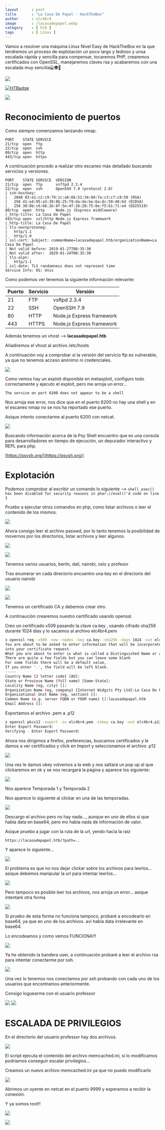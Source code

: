 ```yaml
---
layout      : post
title       : "La Casa De Papel - HackTheBox"
author      : elc4br4
image       : /lacasadepapel.webp
category    : [ htb ]
tags        : [ Linux ]
---
```


Vamos a resolver una máquina Linux Nivel Easy de HackTheBox en la que tendremos un proceso de explotación un poco largo y tedioso y unsa escalada rápida y sencilla para compensar, tocaremos PHP, crearemos certificados con OpenSSL, manejaremos claves rsa y acabaremos con una escalada muy sencilla💻👽👾

![](/assets/images/HTB/LaCasaDePapel-Hackthebox/rating-lacasadepapel.png)

[![HTBadge](https://www.hackthebox.eu/badge/image/533771)](https://www.hackthebox.com/home/users/profile/533771)

![](/assets/images/HTB/LaCasaDePapel-Hackthebox/al-lio.gif)


# Reconocimiento de puertos

Como siempre comenzamos lanzando nmap.

```nmap
PORT    STATE SERVICE
21/tcp  open  ftp
22/tcp  open  ssh
80/tcp  open  http
443/tcp open  https
```

A continuación procedo a realizar otro escaneo más detallado buscando servicios y versiones.

```nmap
PORT    STATE SERVICE  VERSION
21/tcp  open  ftp      vsftpd 2.3.4
22/tcp  open  ssh      OpenSSH 7.9 (protocol 2.0)
| ssh-hostkey: 
|   2048 03:e1:c2:c9:79:1c:a6:6b:51:34:8d:7a:c3:c7:c8:50 (RSA)
|   256 41:e4:95:a3:39:0b:25:f9:da:de:be:6a:dc:59:48:6d (ECDSA)
|_  256 30:0b:c6:66:2b:8f:5e:4f:26:28:75:0e:f5:b1:71:e4 (ED25519)
80/tcp  open  http     Node.js (Express middleware)
|_http-title: La Casa De Papel
443/tcp open  ssl/http Node.js Express framework
|_http-title: La Casa De Papel
| tls-nextprotoneg: 
|   http/1.1
|_  http/1.0
| ssl-cert: Subject: commonName=lacasadepapel.htb/organizationName=La Casa De Papel
| Not valid before: 2019-01-27T08:35:30
|_Not valid after:  2029-01-24T08:35:30
| tls-alpn: 
|_  http/1.1
|_ssl-date: TLS randomness does not represent time
Service Info: OS: Unix
```

Como podemos ver tenemos la siguiente información relevante:

| Puerto | Servicio | Versión |
| ------ | -------- | ------- |
| 21     | FTP      | vsftpd 2.3.4 | 
| 22     | SSH      | OpenSSH 7.9 |
| 80     | HTTP     | Node.js Express framework |
| 443    | HTTPS    | Node.js Express framework |


Además tenemos un vhost --> **lacasadepapel.htb**


Añadiremos el vhost al archivo /etc/hosts

A continuación voy a comprobar si la versión del servicio ftp es vulnerable, ya que no tenemos acceso anónimo ni credenciales.


![](/assets/images/HTB/LaCasaDePapel-Hackthebox/searchsploit.png)


Como vemos hay un exploit disponible en metasploit, configuro todo correctamente y ejecuto el exploit, pero me arroja un error...

`The service on port 6200 does not appear to be a shell`

Nos arroja ese error, nos dice que en el puerto 6200 no hay una shell y en el escaneo nmap no se nos ha reportado ese puerto.

Asique intento conectarme al puerto 6200 con netcat.

![](/assets/images/HTB/LaCasaDePapel-Hackthebox/shellpsy.png)


Buscando información acerca de la Psy Shell encuentro que es una consola para desarrolladores en tiempo de ejecución, un depurador interactivo y REPL para php.

[https://psysh.org/](https://psysh.org/)

# Explotación

Podemos comprobar al escribir un comando lo siguiente --> `shell_exec() has been disabled for security reasons in phar://eval()'d code on line 1`

Pruebo a ejecutar otros comandos en php, como listar archivos o leer el contenido de los mismos.

![](/assets/images/HTB/LaCasaDePapel-Hackthebox/shellpsy2.png)


Ahora consigo leer el archivo passwd, por lo tanto tenemos la posibilidad de movernos por los directorios, listar archivos y leer algunos.

![](/assets/images/HTB/LaCasaDePapel-Hackthebox/shellpsy3.png)


![](/assets/images/HTB/LaCasaDePapel-Hackthebox/shellpsy4.png)


Tenemos varios usuarios, berlin, dali, nairobi, oslo y profesor

Tras enumerar en cada directorio encuentro una key en el directorio del usuario nairobi


![](/assets/images/HTB/LaCasaDePapel-Hackthebox/shellpsy5.png)


![](/assets/images/HTB/LaCasaDePapel-Hackthebox/shellpsy6.png)


Tenemos un certificado CA y debemos crear otro.

A continaución crearemos nuestro certificado usando openssl.

Creo un certificado x509 pasando la clave ca.key , usando cifrado sha256 durante 1024 días y lo sacamos al archivo elc4br4.pem 

```bash
❯ openssl req -x509 -new -nodes -key ca.key -sha256 -days 1024 -out elc4br4.pem
You are about to be asked to enter information that will be incorporated
into your certificate request.
What you are about to enter is what is called a Distinguished Name or a DN.
There are quite a few fields but you can leave some blank
For some fields there will be a default value,
If you enter '.', the field will be left blank.
-----
Country Name (2 letter code) [AU]:
State or Province Name (full name) [Some-State]:
Locality Name (eg, city) []:
Organization Name (eg, company) [Internet Widgits Pty Ltd]:La Casa De Papel
Organizational Unit Name (eg, section) []:
Common Name (e.g. server FQDN or YOUR name) []:lacasadepapel.htb
Email Address []:
```

Exportamos el archivo .pem a .p12

```bash
❯ openssl pkcs12 -export -in elc4br4.pem -inkey ca.key -out elc4br4.p12
Enter Export Password:
Verifying - Enter Export Password:
```
Ahora nos dirigimos a firefox, preferencias, buscamos certificados y le damos a ver certificados y click en Import y seleccionamos el archivo .p12

![](/assets/images/HTB/LaCasaDePapel-Hackthebox/certificado2.png)


Una vez le damos okey volvemos a la web y nos saltará un pop up al que clickaremos en ok y se nos recargará la página y aparece los siguiente:

![](/assets/images/HTB/LaCasaDePapel-Hackthebox/web1.png)
 
 Nos aparece Temporada 1 y Temporada 2 

Nos aparece lo siguiente al clickar en una de las temporadas.

![](/assets/images/HTB/LaCasaDePapel-Hackthebox/web2.png)

Descargo el archivo pero no hay nada..., aunque en uno de ellos si que había data en base64, pero mo había nada de información de valor.

Asique pruebo a jugar con la ruta de la url, yendo hacia la raíz

`https://lacasadepapel.htb/?path=..`

Y aparece lo siguiente...

![](/assets/images/HTB/LaCasaDePapel-Hackthebox/web3.png)


El problema es que no nos dejar clickar sobre los archivos para leerlos... asique debemos manipular la url para intentar leerlos...

![](/assets/images/HTB/LaCasaDePapel-Hackthebox/web4.png)


Pero tampoco es posible leer los archivos, nos arroja un error... asique intentaré otra forma


![](/assets/images/HTB/LaCasaDePapel-Hackthebox/curl1.png)


Si pruebo de esta forma no funciona tampoco, probaré a encodearlo en base64, ya que en uno de los archivos .avi había data irrelevante en base64.

Lo encodeamos y como vemos FUNCIONA!!!

![](/assets/images/HTB/LaCasaDePapel-Hackthebox/user.png)

Ya he obtenido la bandera user, a continuación probaré a leer el archivo rsa para intentar conectarme por ssh.

![](/assets/images/HTB/LaCasaDePapel-Hackthebox/curl2.png)


Una vez lo tenemos nos conectamos por ssh probando con cada uno de los usuarios que encontramos anteriormente.

Consigo loguearme con el usuario professor

![](/assets/images/HTB/LaCasaDePapel-Hackthebox/ssh.png)
![](/assets/images/HTB/LaCasaDePapel-Hackthebox/professor.gif)


# ESCALADA DE PRIVILEGIOS

En el directorio del usuario professor hay dos archivos.  

![](/assets/images/HTB/LaCasaDePapel-Hackthebox/escalada1.png)


El script ejecuta el contenido del archivo memcached.ini, si lo modificamos podríamos conseguir escalar privilegios...

Creamos un nuevo archivo memcached.ini ya que no puedo modificarlo

![](/assets/images/HTB/LaCasaDePapel-Hackthebox/escalada2.png)


Abrimos un oyente en netcat en el puerto 9999 y esperamos a recibir la conexión.

Y ya somos root!! 

![](/assets/images/HTB/LaCasaDePapel-Hackthebox/root.png)

![](/assets/images/HTB/LaCasaDePapel-Hackthebox/denver.gif)
